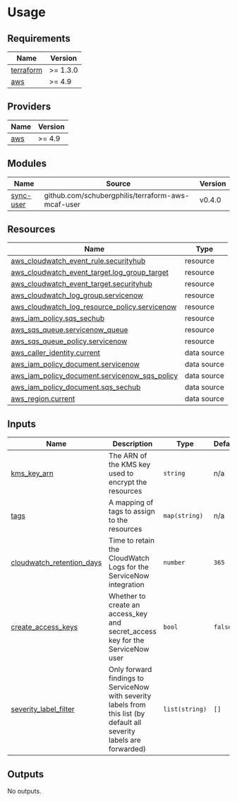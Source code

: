 # Usage
<!-- BEGIN_TF_DOCS -->
## Requirements

| Name | Version |
|------|---------|
| <a name="requirement_terraform"></a> [terraform](#requirement\_terraform) | >= 1.3.0 |
| <a name="requirement_aws"></a> [aws](#requirement\_aws) | >= 4.9 |

## Providers

| Name | Version |
|------|---------|
| <a name="provider_aws"></a> [aws](#provider\_aws) | >= 4.9 |

## Modules

| Name | Source | Version |
|------|--------|---------|
| <a name="module_sync-user"></a> [sync-user](#module\_sync-user) | github.com/schubergphilis/terraform-aws-mcaf-user | v0.4.0 |

## Resources

| Name | Type |
|------|------|
| [aws_cloudwatch_event_rule.securityhub](https://registry.terraform.io/providers/hashicorp/aws/latest/docs/resources/cloudwatch_event_rule) | resource |
| [aws_cloudwatch_event_target.log_group_target](https://registry.terraform.io/providers/hashicorp/aws/latest/docs/resources/cloudwatch_event_target) | resource |
| [aws_cloudwatch_event_target.securityhub](https://registry.terraform.io/providers/hashicorp/aws/latest/docs/resources/cloudwatch_event_target) | resource |
| [aws_cloudwatch_log_group.servicenow](https://registry.terraform.io/providers/hashicorp/aws/latest/docs/resources/cloudwatch_log_group) | resource |
| [aws_cloudwatch_log_resource_policy.servicenow](https://registry.terraform.io/providers/hashicorp/aws/latest/docs/resources/cloudwatch_log_resource_policy) | resource |
| [aws_iam_policy.sqs_sechub](https://registry.terraform.io/providers/hashicorp/aws/latest/docs/resources/iam_policy) | resource |
| [aws_sqs_queue.servicenow_queue](https://registry.terraform.io/providers/hashicorp/aws/latest/docs/resources/sqs_queue) | resource |
| [aws_sqs_queue_policy.servicenow](https://registry.terraform.io/providers/hashicorp/aws/latest/docs/resources/sqs_queue_policy) | resource |
| [aws_caller_identity.current](https://registry.terraform.io/providers/hashicorp/aws/latest/docs/data-sources/caller_identity) | data source |
| [aws_iam_policy_document.servicenow](https://registry.terraform.io/providers/hashicorp/aws/latest/docs/data-sources/iam_policy_document) | data source |
| [aws_iam_policy_document.servicenow_sqs_policy](https://registry.terraform.io/providers/hashicorp/aws/latest/docs/data-sources/iam_policy_document) | data source |
| [aws_iam_policy_document.sqs_sechub](https://registry.terraform.io/providers/hashicorp/aws/latest/docs/data-sources/iam_policy_document) | data source |
| [aws_region.current](https://registry.terraform.io/providers/hashicorp/aws/latest/docs/data-sources/region) | data source |

## Inputs

| Name | Description | Type | Default | Required |
|------|-------------|------|---------|:--------:|
| <a name="input_kms_key_arn"></a> [kms\_key\_arn](#input\_kms\_key\_arn) | The ARN of the KMS key used to encrypt the resources | `string` | n/a | yes |
| <a name="input_tags"></a> [tags](#input\_tags) | A mapping of tags to assign to the resources | `map(string)` | n/a | yes |
| <a name="input_cloudwatch_retention_days"></a> [cloudwatch\_retention\_days](#input\_cloudwatch\_retention\_days) | Time to retain the CloudWatch Logs for the ServiceNow integration | `number` | `365` | no |
| <a name="input_create_access_keys"></a> [create\_access\_keys](#input\_create\_access\_keys) | Whether to create an access\_key and secret\_access key for the ServiceNow user | `bool` | `false` | no |
| <a name="input_severity_label_filter"></a> [severity\_label\_filter](#input\_severity\_label\_filter) | Only forward findings to ServiceNow with severity labels from this list (by default all severity labels are forwarded) | `list(string)` | `[]` | no |

## Outputs

No outputs.
<!-- END_TF_DOCS -->
